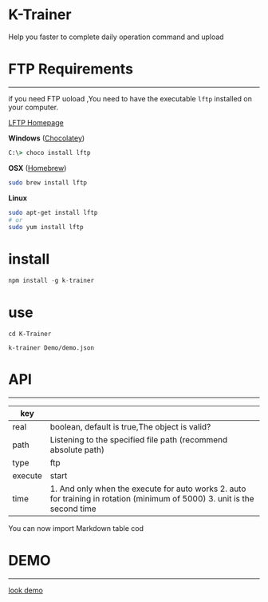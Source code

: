 # K-Trainer

Help you faster to complete daily operation command and upload

# FTP Requirements
---

if you need FTP uoload ,You need to have the executable `lftp` installed on your computer.

[LFTP Homepage](http://lftp.yar.ru/)

**Windows** ([Chocolatey](https://chocolatey.org/))
```cmd
C:\> choco install lftp
```
**OSX** ([Homebrew](http://brew.sh/))
```bash
sudo brew install lftp
```
**Linux**
```bash
sudo apt-get install lftp
# or
sudo yum install lftp
```

# install

```javascript
npm install -g k-trainer
```

# use

```
cd K-Trainer

k-trainer Demo/demo.json 
```

# API
---

| key     |                                                                                                                               |
|---------|-------------------------------------------------------------------------------------------------------------------------------|
| real    | boolean, default is true,The object is valid?                                                                                 |
| path    | Listening to the specified file path (recommend absolute path)                                                                |
| type    | ftp  | shell                                                                                                                  |
| execute | start  | auto                                                                                                                 |
| time    | 1. And only when the execute for auto works   2. auto for training in rotation (minimum of 5000)   3. unit is the second time |
You can now import Markdown table cod

# DEMO
---

[look demo](/./Demo/demo.json) 
